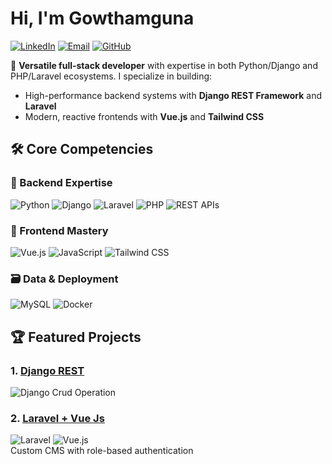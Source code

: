 # Hi, I'm Gowthamguna

[![LinkedIn](https://img.shields.io/badge/-Connect%20on%20LinkedIn-blue?style=for-the-badge&logo=linkedin)](https://www.linkedin.com/in/gowthamguna)
[![Email](https://img.shields.io/badge/-Connect%20on%20Mail-red?style=for-the-badge&logo=gmail)](mailto:gowthamguna46@gmail.com)
[![GitHub](https://img.shields.io/badge/-Follow%20my%20work-black?style=for-the-badge&logo=github)](https://github.com/Gowthamguna01)

🚀 **Versatile full-stack developer** with expertise in both Python/Django and PHP/Laravel ecosystems. I specialize in building:
- High-performance backend systems with **Django REST Framework** and **Laravel**
- Modern, reactive frontends with **Vue.js** and **Tailwind CSS**


## 🛠 Core Competencies

### 🔧 Backend Expertise
![Python](https://img.shields.io/badge/Python-Expert-3776AB?style=flat-square&logo=python)
![Django](https://img.shields.io/badge/Django-Intermediate-092E20?style=flat-square&logo=django)
![Laravel](https://img.shields.io/badge/Laravel-Advanced-FF2D20?style=flat-square&logo=laravel)
![PHP](https://img.shields.io/badge/PHP-Intermediate-777BB4?style=flat-square&logo=php)
![REST APIs](https://img.shields.io/badge/REST_API-Expert-FF6B6B?style=flat-square&logo=json)

### 🌟 Frontend Mastery
![Vue.js](https://img.shields.io/badge/Vue.js-Advanced-4FC08D?style=flat-square&logo=vuedotjs)
![JavaScript](https://img.shields.io/badge/JavaScript-Expert-F7DF1E?style=flat-square&logo=javascript)
![Tailwind CSS](https://img.shields.io/badge/Tailwind-Advanced-06B6D4?style=flat-square&logo=tailwindcss)


### 🗃 Data & Deployment
![MySQL](https://img.shields.io/badge/MySQL-Advanced-4479A1?style=flat-square&logo=mysql)
![Docker](https://img.shields.io/badge/Docker-Intermediate-2496ED?style=flat-square&logo=docker)

## 🏆 Featured Projects

### 1. [Django REST](https://github.com/Gowthamguna01/project1)
![Django](https://img.shields.io/badge/-Django-092E20?logo=django) 
Crud Operation

### 2. [Laravel + Vue Js](https://github.com/Gowthamguna01/project2)
![Laravel](https://img.shields.io/badge/-Laravel-FF2D20?logo=laravel) ![Vue.js](https://img.shields.io/badge/-Vue.js-4FC08D?logo=vuedotjs)  
Custom CMS with role-based authentication


